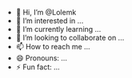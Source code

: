 - 👋 Hi, I’m @Lolemk
- 👀 I’m interested in ...
- 🌱 I’m currently learning ...
- 💞️ I’m looking to collaborate on ...
- 📫 How to reach me ...
- 😄 Pronouns: ...
- ⚡ Fun fact: ...

<!---
Lolemk/Lolemk is a ✨ special ✨ repository because its `README.md` (this file) appears on your GitHub profile.
You can click the Preview link to take a look at your changes.
--->
